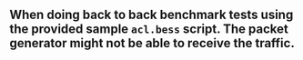## When doing back to back benchmark tests using the provided sample `acl.bess` script. The packet generator might not be able to receive the traffic.

